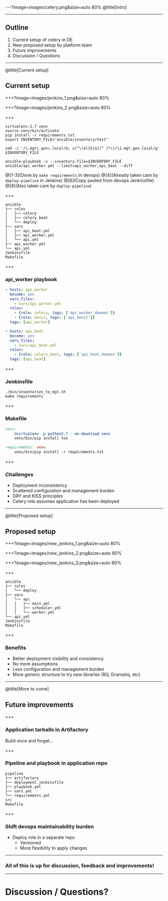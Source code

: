 ---?image=images/celery.png&size=auto 80%
@title[Intro]

---
## Outline

1. Current setup of celery in DE
2. New proposed setup by platform team
3. Future improvements
4. Discussion / Questions

---
@title[Current setup]

## Current setup

+++?image=images/jenkins_1.png&size=auto 80%

+++?image=images/jenkins_2.png&size=auto 80%

+++

```shell
virtualenv-2.7 venv
source venv/bin/activate
pip install -r requirements.txt
export INVENTORY_FILE="ansible/inventory/test"

sed -i '/\.mgt\.gen\.local/b; s/^\(el[h|a][^ ]*\)/\1.mgt.gen.local/g' $INVENTORY_FILE

ansible-playbook -v --inventory-file=$INVENTORY_FILE ansible/api_worker.yml --limit=api_worker,api_beat --diff
```

@[1-3](Done by `make requirements` in devops)
@[4](Already taken care by `deploy-pipeline` in Jenkins)
@[6](Copy pasted from devops Jenkinsfile)
@[8](Also taken care by `deploy-pipeline`)


+++

```text
ansible
├── roles
│   ├── celery
│   ├── celery_beat
│   └── deploy
├── vars
│   ├── api_beat.yml
│   ├── api_worker.yml
│   └── api.yml
├── api_worker.yml
└── api.yml
Jenkinsfile
Makefile
```

+++

### api_worker playbook

```yaml
- hosts: api_worker
  become: yes
  vars_files:
    - vars/api_worker.yml
  roles:
    - {role: celery, tags: ['api_worker_daemon']}
    - {role: monit, tags: ['api_monit']}
  tags: [api_worker]

- hosts: api_beat
  become: yes
  vars_files:
    - vars/api_beat.yml
  roles:
    - {role: celery_beat, tags: ['api_beat_daemon']}
  tags: [api_beat]
```

+++

### Jenkinsfile

```shell
./bin/inventories_to_mgt.sh
make requirements
```

+++

### Makefile

```makefile
venv:
	@virtualenv -p python2.7 --no-download venv
	venv/bin/pip install tox

requirements: venv
	venv/bin/pip install -r requirements.txt
```

+++

### Challenges

- Deployment inconsistency
- Scattered configuration and management burden
- DRY and KISS principles
- Celery role assumes application has been deployed

---
@title[Proposed setup]
## Proposed setup

+++?image=images/new_jenkins_1.png&size=auto 80%

+++?image=images/new_jenkins_2.png&size=auto 80%

+++?image=images/new_jenkins_3.png&size=auto 80%

+++

```text
ansible
├── roles
│   └── deploy
├── vars
│   └── api
│   │   ├── main.yml
│   │   ├── scheduler.yml
│   │   └── worker.yml
└── api.yml
Jenkinsfile
Makefile
```

+++

### Benefits

- Better deployment visibility and consistency
- No more assumptions
- Less configuration and management burden
- More generic structure to try new libraries (RQ, Dramatiq, etc)

---
@title[More to come]

## Future improvements

+++

### Application tarballs in Artifactory

Build once and forget...

+++

### Pipeline and playbook in application repo

```text
pipeline
├── artifactory
├── deployment.jenkinsfile
├── playbook.yml
├── vars.yml
└── requirements.yml
src
Makefile
```

+++

### Shift devops maintainability burden

- Deploy role in a separate repo
    * Versioned
    * More flexibility to apply changes

---

### All of this is up for discussion, feedback and improvements!

---

# Discussion / Questions?
